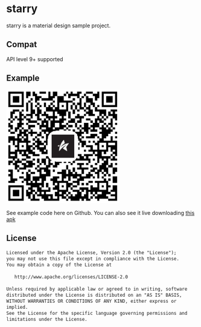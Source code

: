 # starry
starry is a material design sample project.

## Compat
API level 9+ supported

## Example
<img src="https://github.com/matrixxun/starry/raw/master/apk/qrcode.png" width="300"> 

See example code here on Github. You can also see it live downloading [this apk](https://github.com/matrixxun/starry/raw/master/apk/starry_sample.apk)

License
--------


    Licensed under the Apache License, Version 2.0 (the "License");
    you may not use this file except in compliance with the License.
    You may obtain a copy of the License at

       http://www.apache.org/licenses/LICENSE-2.0

    Unless required by applicable law or agreed to in writing, software
    distributed under the License is distributed on an "AS IS" BASIS,
    WITHOUT WARRANTIES OR CONDITIONS OF ANY KIND, either express or implied.
    See the License for the specific language governing permissions and
    limitations under the License.
